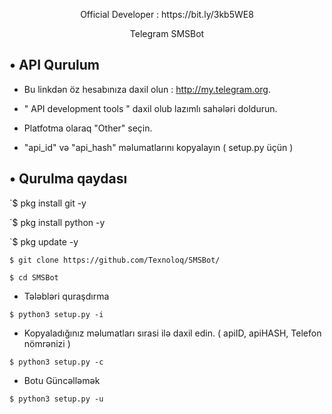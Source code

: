 <p align="center">
  Official Developer : https://bit.ly/3kb5WE8
</p>
<p align="center">
  Telegram SMSBot 
</p>

## • API Qurulum
* Bu linkdən öz hesabınıza daxil olun : http://my.telegram.org.

* " API development tools " daxil olub lazımlı sahələri doldurun. 

* Platfotma olaraq "Other" seçin. 

*  "api_id" və "api_hash" məlumatlarını kopyalayın ( setup.py üçün )

## • Qurulma qaydası

`$ pkg install git -y

`$ pkg install python -y

`$ pkg update -y

`$ git clone https://github.com/Texnoloq/SMSBot/ `

`$ cd SMSBot`


* Tələbləri quraşdırma

`$ python3 setup.py -i`

* Kopyaladığınız məlumatları sırasi ilə daxil edin. ( apiID, apiHASH, Telefon nömrənizi )

`$ python3 setup.py -c `

*  Botu Güncəlləmək

`$ python3 setup.py -u`
